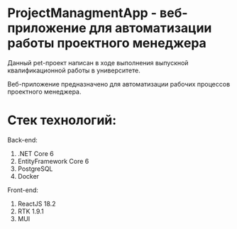 # ProjectManagmentApp - веб-приложение для автоматизации работы проектного менеджера

Данный pet-проект написан в ходе выполнения выпускной квалификационной работы в университете.

Веб-приложение предназначено для автоматизации рабочих процессов проектного менеджера.

# Стек технологий:

Back-end:
1) .NET Core 6
2) EntityFramework Core 6
3) PostgreSQL
4) Docker

Front-end:

1) ReactJS 18.2
2) RTK 1.9.1
3) MUI
